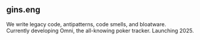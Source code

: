 ## gins.eng
We write legacy code, antipatterns, code smells, and bloatware. \
Currently developing Omni, the all-knowing poker tracker. Launching 2025.
